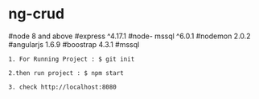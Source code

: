 # ng-crud
#node 8 and above
#express ^4.17.1
#node- mssql ^6.0.1
#nodemon 2.0.2
#angularjs 1.6.9
#boostrap 4.3.1
#mssql

    1. For Running Project : $ git init

    2.then run project : $ npm start

    3. check http://localhost:8080
